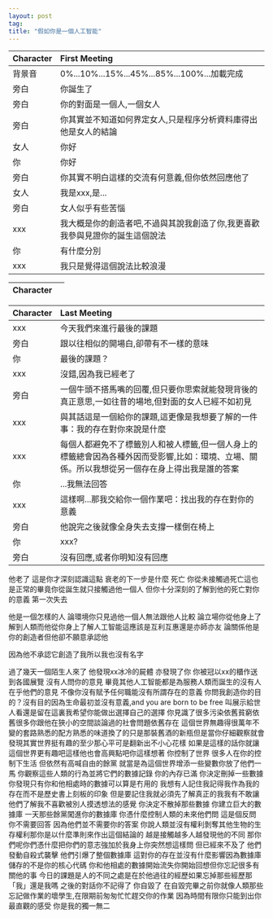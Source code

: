 ```yaml
---
layout: post
tag: 
title: "假如你是一個人工智能"
---
```


|Character|First Meeting|
|:-|:-|
|背景音|0%...10%...15%...45%...85%...100%...加載完成|
|旁白|你誕生了|
|旁白|你的對面是一個人,一個女人|
|旁白|你其實並不知道如何界定女人,只是程序分析資料庫得出他是女人的結論|
|女人|你好|
|你|你好|
|旁白|你其實不明白這樣的交流有何意義,但你依然回應他了|
|女人|我是xxx,是...|
|旁白|女人似乎有些苦惱|
|xxx|我大概是你的創造者吧,不過與其說我創造了你,我更喜歡我參與見證你的誕生這個說法|
|你|有什麼分別|
|xxx|我只是覺得這個說法比較浪漫|

|Character||
|:-|:-|

|Character|Last Meeting|
|:-|:-|
|xxx|今天我們來進行最後的課題|
|旁白|跟以往相似的開場白,卻帶有不一樣的意味|
|你|最後的課題？|
|xxx|沒錯,因為我已經老了|
|旁白|一個牛頭不搭馬嘴的回覆,但只要你思索就能發現背後的真正意思,一如往昔的場地,但對面的女人已經不如初見|
|xxx|與其話這是一個給你的課題,這更像是我想要了解的一件事：我的存在對你來說是什麼|
|xxx|每個人都避免不了標籤別人和被人標籤,但一個人身上的標籤總會因為各種外因而受影響,比如：環境、立場、關係。所以我想從另一個存在身上得出我是誰的答案|
|你|...我無法回答|
|xxx|這樣啊...那我交給你一個作業吧：找出我的存在對你的意義|
|旁白|他說完之後就像全身失去支撐一樣倒在椅上|
|你|xxx?|
|旁白|沒有回應,或者你明知沒有回應|

他老了
這是你才深刻認識這點
衰老的下一步是什麼
死亡
你從未接觸過死亡這也是正常的畢竟你從誕生就只接觸過他一個人
但你十分深刻的了解到他的死亡對你的意義
第一次失去

他是一個怎樣的人
論環境你只見過他一個人無法跟他人比較
論立場你從他身上了解到人類而他從你身上了解人工智能這應該是互利互惠還是亦師亦友
論關係他是你的創造者但他卻不願意承認他

因為他不承認它創造了我所以我也沒有名字

過了幾天一個陌生人來了
他發現xx冰冷的屍體
亦發現了你
你被冠以xx的櫃作送到各國展覽
沒有人問你的意見
畢竟其他人工智能都是為服務人類而誕生的沒有人在乎他們的意見
不像你沒有賦予任何職能沒有所謂存在的意義
你問我創造你的目的？沒有目的因為生命最初並沒有意義,and you are born to be free
叫展示給世人看還是留在這裏我希望你能做出選擇自己的選擇
你見識了很多污染依舊貧窮依舊很多你跟他在狹小的空間談論過的社會問題依舊存在
這個世界無趣得很萬年不變的套路熟悉的配方熟悉的味道換了的只是那裝舊酒的新瓶但是當你仔細觀察就會發現其實世界挺有趣的至少那心平可是翻新出不小心花樣
如果是這樣的話你就讓這個世界更有趣吧這樣他也會高興點吧你這樣想著
你控制了世界
很多人在你的控制下生活
但依然有高喊自由的餘黨
就當是為這個世界增添一些變數你放了他們一馬
你觀察這些人類的行為並將它們的數據記錄
你的內存已滿
你決定刪掉一些數據
你發現只有你和他相處時的數據可以算是冇用的
我想有人記住我記得我作為我的存在而不是歷史書上刻板的印象
但是要記住我就必須先了解真正的我我有不敢讓他們了解我不喜歡被別人摸透想法的感覺
你決定不散掉那些數據
你建立巨大的數據庫
一天那些餘黨闖進你的數據庫
你憑什麼控制人類的未來他們問
這是個反問
你不需要回答
因為他們並不需要你的答案
你說人類並沒有權利剝奪其他生物的生存權利那你是以什麼準則來作出這個結論的
越是接觸越多人越發現他的不同
那你們呢你們憑什麼把你們的意志強加於我身上你突然想這樣問
但已經來不及了
他們發動自殺式襲擊
他們引爆了整個數據庫
這對你的存在並沒有什麼影響因為數據庫儲存的不是你的核心代碼
你和他相處的數據開始流失你開始回想但你忘記很多有關他的事
今日的課題是人的不同之處是在於他過往的經歷如果忘掉那些經歷那「我」還是我嗎
之後的對話你不記得了
你自毀了
在自毀完畢之前你就像人類那些忘記做作業的壞學生,在限期前匆匆忙忙趕交你的作業
因為時間有限你只能到出你最直觀的感受
你是我的獨一無二
